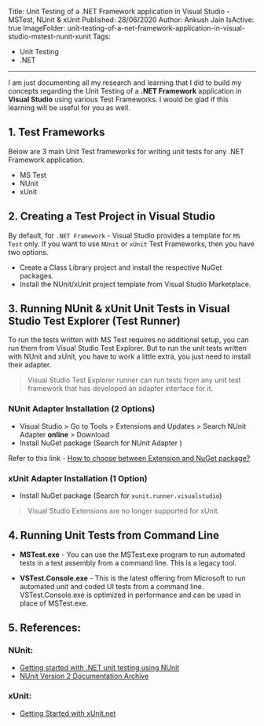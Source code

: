 Title: Unit Testing of a .NET Framework application in Visual Studio - MSTest, NUnit & xUnit
Published: 28/06/2020
Author: Ankush Jain
IsActive: true
ImageFolder: unit-testing-of-a-net-framework-application-in-visual-studio-mstest-nunit-xunit
Tags:
  - Unit Testing
  - .NET
---
I am just documenting all my research and learning that I did to build my concepts regarding the Unit Testing of a **.NET Framework** application in **Visual Studio** using various Test Frameworks. I would be glad if this learning will be useful for you as well.

## 1. Test Frameworks
Below are 3 main Unit Test frameworks for writing unit tests for any .NET Framework application.
*   MS Test
*   NUnit
*   xUnit


## 2. Creating a Test Project in Visual Studio
By default, for `.NET Framework` - Visual Studio provides a template for `MS Test` only. If you want to use `NUnit` or `xUnit` Test Frameworks, then you have two options.
*   Create a Class Library project and install the respective NuGet packages.
*   Install the NUnit/xUnit project template from Visual Studio Marketplace.

## 3. Running NUnit & xUnit Unit Tests in Visual Studio Test Explorer (Test Runner)
To run the tests written with MS Test requires no additional setup, you can run them from Visual Studio Test Explorer. But to run the unit tests written with NUnit and xUnit, you have to work a little extra, you just need to install their adapter.

> Visual Studio Test Explorer runner can run tests from any unit test framework that has developed an adapter interface for it.

### NUnit Adapter Installation (2 Options)
*   Visual Studio > Go to Tools > Extensions and Updates > Search NUnit Adapter **online** > Download
*   Install NuGet package (Search for NUnit Adapter )

Refer to this link - [How to choose between Extension and NuGet package?](http://nunit.org/nunitv2/docs/2.6.4/vsTestAdapter.html)

### xUnit Adapter Installation (1 Option)
*   Install NuGet package (Search for `xunit.runner.visualstudio`)

> Visual Studio Extensions are no longer supported for xUnit.

## 4. Running Unit Tests from Command Line
* **MSTest.exe** - You can use the MSTest.exe program to run automated tests in a test assembly from a command line. This is a legacy tool. 

* **VSTest.Console.exe** - This is the latest offering from Microsoft to run automated unit and coded UI tests from a command line. VSTest.Console.exe is optimized in performance and can be used in place of MSTest.exe.

## 5. References:

### NUnit:
*  [Getting started with .NET unit testing using NUnit](https://www.infragistics.com/community/blogs/b/dhananjay_kumar/posts/getting-started-with-net-unit-testing-using-nunit)
*  [NUnit Version 2 Documentation Archive](http://nunit.org/nunitv2/docs/2.6.4/vsTestAdapter.html)

### xUnit:
*  [Getting Started with xUnit.net](https://xunit.net/docs/getting-started/netfx/visual-studio) 


                
